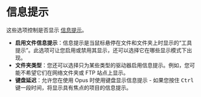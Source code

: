# 信息提示

这些选项控制是否显示 [信息提示](/Manual/file_types/filetype_editor/info_tip.zh.md)。

- **启用文件信息提示**：信息提示是当鼠标悬停在文件和文件夹上时显示的“工具提示”。此选项可让您启用或禁用其显示，还可以选择它在哪些显示模式下出现。
- **文件夹类型**：您还可以选择只为某些类型的驱动器启用信息提示。例如，您可能不希望它们在网络文件夹或 FTP 站点上显示。
- **键盘延迟**：允许您在使用 Opus 时使用键盘显示信息提示 - 如果您按住 <kbd>Ctrl</kbd> 键一段时间，将显示具有焦点的项目的信息提示。